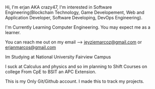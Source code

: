 
Hi, I'm erjan AKA crazy47, I'm interested in Software Engineering(Blockchain Technology, Game Developement, Web and Application Developer, Software Developing, DevOps Engineering).

 I'm Currently Learning Computer Engineering. You may expect me as a learner.

You can reach me out on my email --> jeyziemarcoz@gmail.com or erjanmarcos@gmail.com

Im Studying at National University Fairview Campus

I suck at Calculus and physics and so im planning to Shift Courses on college From CpE to BSIT an APC Extension.

This is my Only Git/Github account.
I made this to track my projects.
